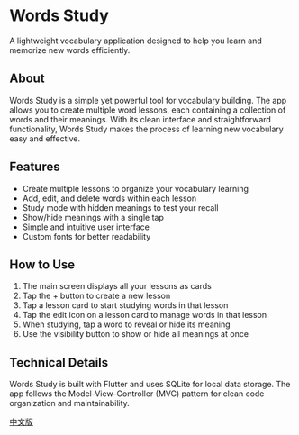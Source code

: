 # Words Study

A lightweight vocabulary application designed to help you learn and memorize new words efficiently.

## About

Words Study is a simple yet powerful tool for vocabulary building. The app allows you to create multiple word lessons, each containing a collection of words and their meanings. With its clean interface and straightforward functionality, Words Study makes the process of learning new vocabulary easy and effective.

## Features

- Create multiple lessons to organize your vocabulary learning
- Add, edit, and delete words within each lesson
- Study mode with hidden meanings to test your recall
- Show/hide meanings with a single tap
- Simple and intuitive user interface
- Custom fonts for better readability

## How to Use

1. The main screen displays all your lessons as cards
2. Tap the + button to create a new lesson
3. Tap a lesson card to start studying words in that lesson
4. Tap the edit icon on a lesson card to manage words in that lesson
5. When studying, tap a word to reveal or hide its meaning
6. Use the visibility button to show or hide all meanings at once

## Technical Details

Words Study is built with Flutter and uses SQLite for local data storage. The app follows the Model-View-Controller (MVC) pattern for clean code organization and maintainability.

[中文版](README_ZH.md)
